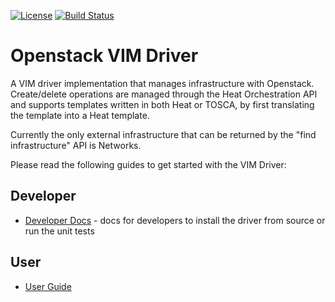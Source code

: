[![License](https://img.shields.io/badge/License-Apache%202.0-blue.svg)](https://opensource.org/licenses/Apache-2.0)
[![Build Status](https://travis-ci.com/IBM/openstack-vim-driver.svg?branch=master)](https://travis-ci.com/IBM/openstack-vim-driver)

# Openstack VIM Driver

A VIM driver implementation that manages infrastructure with Openstack. Create/delete operations are managed through the Heat Orchestration API and supports templates written in both Heat or TOSCA, by first translating the template into a Heat template.

Currently the only external infrastructure that can be returned by the "find infrastructure" API is Networks.

Please read the following guides to get started with the VIM Driver:

## Developer

- [Developer Docs](./developer_docs/index.md) - docs for developers to install the driver from source or run the unit tests

## User

- [User Guide](./docs/index.md) 
